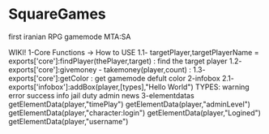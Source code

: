 # SquareGames
first iranian RPG gamemode MTA:SA

WIKI!
1-Core Functions -> How to USE
1.1- targetPlayer,targetPlayerName = exports['core']:findPlayer(thePlayer,target) : find the target player
1.2- exports['core']:givemoney - takemoney(player,count) : 
1.3- exports['core']:getColor : get gamemode defult color
2-infobox
2.1- exports['infobox']:addBox(player,[types],"Hello World")
     TYPES:
           warning
           error
           success
           info
           jail
           duty
           admin
           news
3-elementdatas
getElementData(player,"timePlay")
getElementData(player,"adminLevel")
getElementData(player,"character:login")
getElementData(player,"Logined")
getElementData(player,"username")
